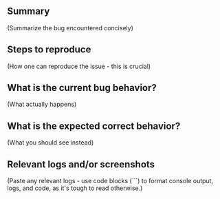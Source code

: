 <!-- The default template is for a bug report. -->

## Summary

(Summarize the bug encountered concisely)

## Steps to reproduce

(How one can reproduce the issue - this is crucial)

## What is the current bug behavior?

(What actually happens)

## What is the expected correct behavior?

(What you should see instead)

## Relevant logs and/or screenshots

(Paste any relevant logs - use code blocks (```) to format console output, logs, and code, as
it's tough to read otherwise.)
